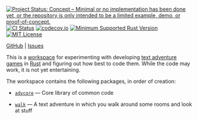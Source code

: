 [![Project Status: Concept – Minimal or no implementation has been done yet, or the repository is only intended to be a limited example, demo, or proof-of-concept.](https://www.repostatus.org/badges/latest/concept.svg)](https://www.repostatus.org/#concept)
[![CI Status](https://github.com/jwodder/advlab/actions/workflows/test.yml/badge.svg)](https://github.com/jwodder/advlab/actions/workflows/test.yml)
[![codecov.io](https://codecov.io/gh/jwodder/advlab/branch/main/graph/badge.svg)](https://codecov.io/gh/jwodder/advlab)
[![Minimum Supported Rust Version](https://img.shields.io/badge/MSRV-1.85-orange)](https://www.rust-lang.org)
[![MIT License](https://img.shields.io/github/license/jwodder/advlab.svg)](https://opensource.org/licenses/MIT)

[GitHub](https://github.com/jwodder/advlab) | [Issues](https://github.com/jwodder/advlab/issues)

This is a [workspace][] for experimenting with developing [text adventure
games][txtadv] in [Rust][] and figuring out how best to code them.  While the
code may work, it is not yet entertaining.

The workspace contains the following packages, in order of creation:

- [`advcore`][] — Core library of common code

- [`walk`][] — A text adventure in which you walk around some rooms and look at
  stuff

[workspace]: https://doc.rust-lang.org/cargo/reference/workspaces.html
[txtadv]: https://en.wikipedia.org/wiki/Text_adventure
[Rust]: https://rust-lang.org
[`advcore`]: https://github.com/jwodder/advlab/tree/main/crates/advcore
[`walk`]: https://github.com/jwodder/advlab/tree/main/crates/walk
